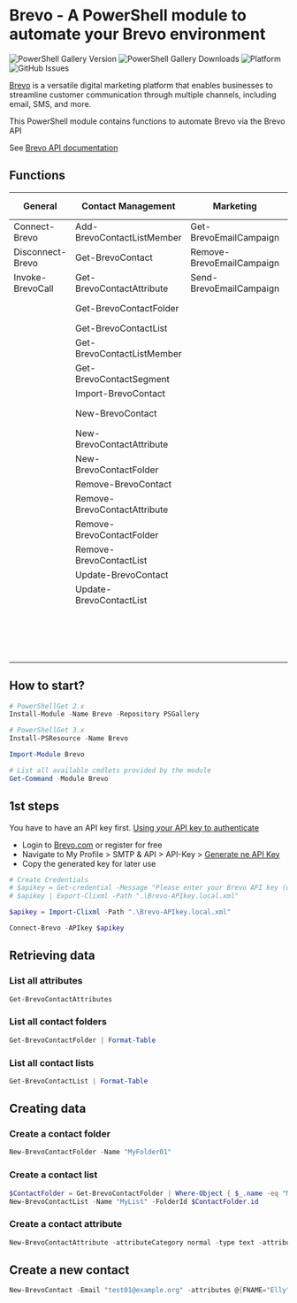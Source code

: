 # Brevo - A PowerShell module to automate your Brevo environment

![PowerShell Gallery Version](https://img.shields.io/powershellgallery/v/Brevo?label=PSGallery%20Version)
![PowerShell Gallery Downloads](https://img.shields.io/powershellgallery/dt/Brevo?label=Downloads)
![Platform](https://img.shields.io/badge/Platform-Windows|Linux|MacOS-blue)
![GitHub Issues](https://img.shields.io/github/issues/tsubotitsch/Brevo?label=Issues)

[Brevo](https://www.brevo.com) is a versatile digital marketing platform that enables businesses to streamline customer communication through multiple channels, including email, SMS, and more.

This PowerShell module contains functions to automate Brevo via the Brevo API

See [Brevo API documentation](https://developers.brevo.com/reference/getting-started-1)

## Functions

| General          | Contact Management    | Marketing           | Account and Settings |
| ---------------- | --------------------- | ------------------- | -------------------- |
| Connect-Brevo    | Add-BrevoContactListMember | Get-BrevoEmailCampaign    | Get-BrevoUser             |
| Disconnect-Brevo | Get-BrevoContact           | Remove-BrevoEmailCampaign | Get-BrevoUserActivitylog  |
| Invoke-BrevoCall | Get-BrevoContactAttribute  | Send-BrevoEmailCampaign   | Get-BrevoUserPermission  |
|                  | Get-BrevoContactFolder     |                     | Send-BrevoUserInvitation  |
|                  | Get-BrevoContactList       |                     |                      |
|                  | Get-BrevoContactListMember |                     | Confirm-BrevoDomain       |
|                  | Get-BrevoContactSegment    |                     | Get-BrevoDomain           |
|                  | Import-BrevoContact        |                     | New-BrevoDomain           |
|                  | New-BrevoContact           |                     | Remove-BrevoDomain        |
|                  | New-BrevoContactAttribute  |                     | Test-BrevoDomain          |
|                  | New-BrevoContactFolder     |                     |                      |
|                  | Remove-BrevoContact        |                     | Get-BrevoSender           |
|                  | Remove-BrevoContactAttribute |                   | New-BrevoSender           |
|                  | Remove-BrevoContactFolder  |                     | Remove-BrevoSender        |
|                  | Remove-BrevoContactList    |                     |                      |
|                  | Update-BrevoContact        |                     | Get-BrevoAccount          |
|                  | Update-BrevoContactList    |                     |                      |
|                  |                       |                     | New-BrevoDomain           |
|                  |                       |                     | Remove-BrevoDomain        |
|                  |                       |                     | Test-BrevoDomain          |

## How to start?

```powershell
# PowerShellGet 2.x
Install-Module -Name Brevo -Repository PSGallery

# PowerShellGet 3.x
Install-PSResource -Name Brevo

Import-Module Brevo

# List all available cmdlets provided by the module
Get-Command -Module Brevo
```

## 1st steps

You have to have an API key first. [Using your API key to authenticate](https://developers.brevo.com/docs/getting-started#using-your-api-key-to-authenticate)

- Login to [Brevo.com](https://brevo.com) or register for free
- Navigate to My Profile > SMTP & API > API-Key > [Generate ne API Key](https://app.brevo.com/settings/keys/api)
- Copy the generated key for later use

```powershell
# Create Credentials
# $apikey = Get-credential -Message "Please enter your Brevo API key (username doesn't matter)"
# $apikey | Export-Clixml -Path ".\Brevo-APIkey.local.xml"

$apikey = Import-Clixml -Path ".\Brevo-APIkey.local.xml"

Connect-Brevo -APIkey $apikey
```

## Retrieving data

### List all attributes

```powershell
Get-BrevoContactAttributes
```

### List all contact folders

```powershell
Get-BrevoContactFolder | Format-Table
```

### List all contact lists

```powershell
Get-BrevoContactList | Format-Table
```

## Creating data

### Create a contact folder

```powershell
New-BrevoContactFolder -Name "MyFolder01"
```

### Create a contact list

```powershell
$ContactFolder = Get-BrevoContactFolder | Where-Object { $_.name -eq "MyFolder01" }
New-BrevoContactList -Name "MyList" -FolderId $ContactFolder.id
```

### Create a contact attribute

```powershell
New-BrevoContactAttribute -attributeCategory normal -type text -attributeName USERTYPE
```

## Create a new contact

```powershell
New-BrevoContact -Email "test01@example.org" -attributes @{FNAME="Elly"; LNAME="Roger";COUNTRIES=@("India","China")} -listIds 22,355
```
